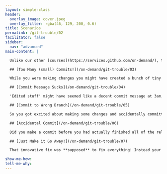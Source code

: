 ```yaml
---
layout: simple-class
header:
  overlay_image: cover.jpeg
  overlay_filter: rgba(46, 129, 200, 0.6)
title: Scenarios
permalink: /git-trouble/02
facilitator: false
sidebar:
  nav: "advanced"
main-content: |  

  Unlike our other [courses](https://services.github.com/on-demand/), this course doesn't follow a linear path and you can jump into any of the different scenarios provided. So `git` ready to learn about how to get out of trouble with a healthy dose of terrible `git` puns.

  ## [Too Many (small) Commits!](/on-demand/git-trouble/03)

  While you were making changes you might have created a bunch of tiny commits, but when it comes time to actually push your changes back to your `remote`, you want to prevent your commit history from being inundated with the 30 commits you just made. This scenario guides you through creating a more concise history.   

  ## [Commit Message Sucks](/on-demand/git-trouble/04)

  'Edited stuff' might have seemed like a decent commit message at 3am, but in hindsight, you might want to provide a _little_ more context. Covering the different commands you can use to `revert` the error of your commit message-ways, this scenario identifies how to get more descriptive.

  ## [Commit to Wrong Branch](/on-demand/git-trouble/05)

  So you got excited about making some changes and accidentally committed your changes to the wrong branch? Happens **all** the time. This scenario walks you through the steps required to successfully remove those commits and commit them to the right branch, even if you already pushed them up!

  ## [Accidental Commit](/on-demand/git-trouble/06)

  Did you make a commit before you had actually finished all of the related changes? Maybe you left one lonely little change in the working directory? Perhaps your commit included changes that were unrelated. In either case, we can fix that, just follow along and `git` out of trouble.

  ## [Just Make it Go Away!](/on-demand/git-trouble/07)

  That innovative fix was **supposed** to fix everything! Instead your project is a garbage fire and you just want everything to go back to how it was. Have no fear, we can make that happen.  

show-me-how:
tell-me-why:
---
```

